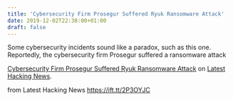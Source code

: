 ```yaml
---
title: 'Cybersecurity Firm Prosegur Suffered Ryuk Ransomware Attack'
date: 2019-12-02T22:38:00+01:00
draft: false
---
```


Some cybersecurity incidents sound like a paradox, such as this one. Reportedly, the cybersecurity firm Prosegur suffered a ransomware attack

[Cybersecurity Firm Prosegur Suffered Ryuk Ransomware Attack](https://latesthackingnews.com/2019/12/02/cybersecurity-firm-prosegur-suffered-ryuk-ransomware-attack/) on [Latest Hacking News](https://latesthackingnews.com).

  
  
from Latest Hacking News https://ift.tt/2P3OYJC